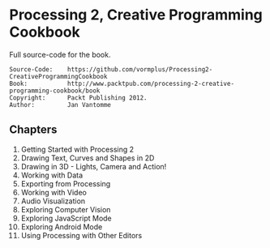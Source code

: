# Processing 2, Creative Programming Cookbook

Full source-code for the book.

	Source-Code:    https://github.com/vormplus/Processing2-CreativeProgrammingCookbook
    Book:           http://www.packtpub.com/processing-2-creative-programming-cookbook/book
    Copyright:      Packt Publishing 2012.
	Author:         Jan Vantomme

## Chapters

1. Getting Started with Processing 2
2. Drawing Text, Curves and Shapes in 2D
3. Drawing in 3D - Lights, Camera and Action!
4. Working with Data
5. Exporting from Processing
6. Working with Video
7. Audio Visualization
8. Exploring Computer Vision
9. Exploring JavaScript Mode
10. Exploring Android Mode
11. Using Processing with Other Editors
